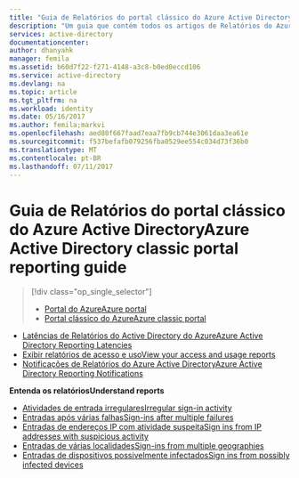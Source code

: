 ```yaml
---
title: "Guia de Relatórios do portal clássico do Azure Active Directory | Microsoft Docs"
description: "Um guia que contém todos os artigos de Relatórios do Azure Active Directory para o portal clássico do Azure"
services: active-directory
documentationcenter: 
author: dhanyahk
manager: femila
ms.assetid: b60d7f22-f271-4148-a3c8-b0ed0eccd106
ms.service: active-directory
ms.devlang: na
ms.topic: article
ms.tgt_pltfrm: na
ms.workload: identity
ms.date: 05/16/2017
ms.author: femila;markvi
ms.openlocfilehash: aed80f667faad7eaa7fb9cb744e3061daa3ea61e
ms.sourcegitcommit: f537befafb079256fba0529ee554c034d73f36b0
ms.translationtype: MT
ms.contentlocale: pt-BR
ms.lasthandoff: 07/11/2017
---
```

# <a name="azure-active-directory-classic-portal-reporting-guide"></a><span data-ttu-id="ac87e-103">Guia de Relatórios do portal clássico do Azure Active Directory</span><span class="sxs-lookup"><span data-stu-id="ac87e-103">Azure Active Directory classic portal reporting guide</span></span>
> [!div class="op_single_selector"]
> * [<span data-ttu-id="ac87e-104">Portal do Azure</span><span class="sxs-lookup"><span data-stu-id="ac87e-104">Azure portal</span></span>](active-directory-reporting-guide.md)
> * [<span data-ttu-id="ac87e-105">Portal clássico do Azure</span><span class="sxs-lookup"><span data-stu-id="ac87e-105">Azure classic portal</span></span>](active-directory-reporting-guide-classic-portal.md)
> 
> 

* [<span data-ttu-id="ac87e-106">Latências de Relatórios do Active Directory do Azure</span><span class="sxs-lookup"><span data-stu-id="ac87e-106">Azure Active Directory Reporting Latencies</span></span>](active-directory-reporting-latencies.md)
* [<span data-ttu-id="ac87e-107">Exibir relatórios de acesso e uso</span><span class="sxs-lookup"><span data-stu-id="ac87e-107">View your access and usage reports</span></span>](active-directory-view-access-usage-reports.md)
* [<span data-ttu-id="ac87e-108">Notificações de Relatórios do Azure Active Directory</span><span class="sxs-lookup"><span data-stu-id="ac87e-108">Azure Active Directory Reporting Notifications</span></span>](active-directory-reporting-notifications.md)

<span data-ttu-id="ac87e-109">**Entenda os relatórios**</span><span class="sxs-lookup"><span data-stu-id="ac87e-109">**Understand reports**</span></span>

* [<span data-ttu-id="ac87e-110">Atividades de entrada irregulares</span><span class="sxs-lookup"><span data-stu-id="ac87e-110">Irregular sign-in activity</span></span>](active-directory-reporting-irregular-sign-in-activity.md)
* [<span data-ttu-id="ac87e-111">Entradas após várias falhas</span><span class="sxs-lookup"><span data-stu-id="ac87e-111">Sign-ins after multiple failures</span></span>](active-directory-reporting-sign-ins-after-multiple-failures.md)
* [<span data-ttu-id="ac87e-112">Entradas de endereços IP com atividade suspeita</span><span class="sxs-lookup"><span data-stu-id="ac87e-112">Sign ins from IP addresses with suspicious activity</span></span>](active-directory-reporting-sign-ins-from-ip-addresses-with-suspicious-activity.md)
* [<span data-ttu-id="ac87e-113">Entradas de várias localidades</span><span class="sxs-lookup"><span data-stu-id="ac87e-113">Sign-ins from multiple geographies</span></span>](active-directory-reporting-sign-ins-from-multiple-geographies.md)
* [<span data-ttu-id="ac87e-114">Entradas de dispositivos possivelmente infectados</span><span class="sxs-lookup"><span data-stu-id="ac87e-114">Sign ins from possibly infected devices</span></span>](active-directory-reporting-sign-ins-from-possibly-infected-devices.md)

